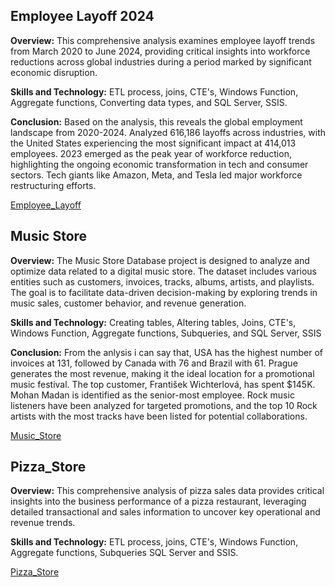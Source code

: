 ## Employee Layoff 2024

**Overview:** This comprehensive analysis examines employee layoff trends from March 2020 to June 2024, providing critical insights into workforce reductions across global industries during a period marked by significant economic disruption.

**Skills and Technology:** ETL process, joins, CTE's, Windows Function, Aggregate functions, Converting data types, and SQL Server, SSIS.

**Conclusion:** Based on the analysis, this reveals the global employment landscape from 2020-2024. Analyzed 616,186 layoffs across industries, with the United States experiencing the most significant impact at 414,013 employees. 2023 emerged as the peak year of workforce reduction, highlighting the ongoing economic transformation in tech and consumer sectors. Tech giants like Amazon, Meta, and Tesla led major workforce restructuring efforts.

[Employee_Layoff](https://github.com/anujeevan-raju/Projects/blob/main/SQL_Projects/1.%20Employee_Layoffs_2024.sql)



## Music Store

**Overview:** The Music Store Database project is designed to analyze and optimize data related to a digital music store. The dataset includes various entities such as customers, invoices, tracks, albums, artists, and playlists. The goal is to facilitate data-driven decision-making by exploring trends in music sales, customer behavior, and revenue generation.

**Skills and Technology:**  Creating tables, Altering tables, Joins, CTE's, Windows Function, Aggregate functions, Subqueries, and SQL Server, SSIS

**Conclusion:** From the anlysis i can say that, USA has the highest number of invoices at 131, followed by Canada with 76 and Brazil with 61. Prague generates the most revenue, making it the ideal location for a promotional music festival. The top customer, František Wichterlová, has spent $145K. Mohan Madan is identified as the senior-most employee. Rock music listeners have been analyzed for targeted promotions, and the top 10 Rock artists with the most tracks have been listed for potential collaborations.

[Music_Store](https://github.com/anujeevan-raju/Projects/blob/main/SQL_Projects/2.%20Music_Store.sql)


## Pizza_Store

**Overview:** This comprehensive analysis of pizza sales data provides critical insights into the business performance of a pizza restaurant, leveraging detailed transactional and sales information to uncover key operational and revenue trends.

**Skills and Technology:** ETL process, joins, CTE's, Windows Function, Aggregate functions, Subqueries SQL Server and SSIS.

[Pizza_Store](https://github.com/anujeevan-raju/Projects/blob/main/SQL_Projects/3.%20Pizza_Store(Study%20Project).sql)
